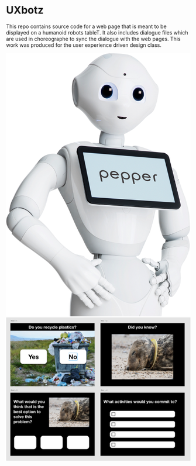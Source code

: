 # UXbotz
This repo contains source code for a web page that is meant to be displayed on a humanoid robots tableT. It also includes dialogue files which are used in choreographe to sync the dialogue with the web pages. 
This work was produced for the user experience driven design class.

![Tablet prototype](https://github.com/Vera-D/UXbotz/blob/master/PROTOTYPE/pepper-hp.png)
![Tablet prototype](https://github.com/Vera-D/UXbotz/blob/master/PROTOTYPE/design-guide.png)
